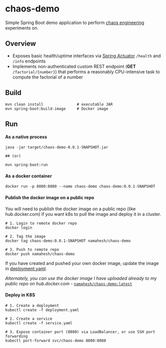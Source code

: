 # chaos-demo
Simple Spring Boot demo application to perform [chaos engineering](https://principlesofchaos.org/) experiments on.

## Overview
- Exposes basic health/uptime interfaces via [Spring Actuator]() `/health` and `/info` endpoints
- Implements non-authenticated custom REST endpoint (**GET** `/factorial/{number}`) that performs a reasonably CPU-intensive task to compute the factorial of a number

## Build
```shell
mvn clean install               # executable JAR
mvn spring-boot:build-image     # Docker image
```

## Run
#### As a native process
```shell
java -jar target/chaos-demo-0.0.1-SNAPSHOT.jar

## (or)

mvn spring-boot:run
```

#### As a docker container
```shell
docker run -p 8080:8080 --name chaos-demo chaos-demo:0.0.1-SNAPSHOT
```

#### Publish the docker image on a public repo
You will need to publish the docker image on a public repo (like hub.docker.com) if you want k8s to pull the image and deploy it in a cluster.

```shell
# 1. Login to remote docker repo
docker login

# 2. Tag the image
docker tag chaos-demo:0.0.1-SNAPSHOT namahesh/chaos-demo

# 3. Push to remote repo
docker push namahesh/chaos-demo
```

If you have created and pushed your own docker image, update the image in [deployment.yaml](deployment.yaml).

_Alternately, you can use the docker image I have uploaded already to my public repo on hub.docker.com_ - [`namahesh/chaos-demo:latest`](https://hub.docker.com/repository/docker/namahesh/chaos-demo)

#### Deploy in K8S
```shell
# 1. Create a deployment
kubectl create -f deployment.yaml

# 2. Create a service
kubectl create -f service.yaml

# 3. Expose container port (8080) via LoadBalancer, or use SSH port forwarding
kubectl port-forward svc/chaos-demo 8080:8080
```